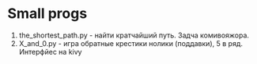 # Small progs
1. the_shortest_path.py - найти кратчайший путь. Задча комивояжора.
2. X_and_0.py - игра обратные крестики нолики (поддавки), 5 в ряд. Интерфйес на kivy

